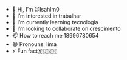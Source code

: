 - 👋 Hi, I’m @Isahlm0
- 👀 I’m interested in trabalhar
- 🌱 I’m currently learning tecnologia
- 💞️ I’m looking to collaborate on crescimento
- 📫 How to reach me 18996780654
- 😄 Pronouns: lima
- ⚡ Fun fact🇦🇺🇧🇷

<!---
Isahlm0/Isahlm0 is a ✨ special ✨ repository because its `README.md` (this file) appears on your GitHub profile.
You can click the Preview link to take a look at your changes.
--->
